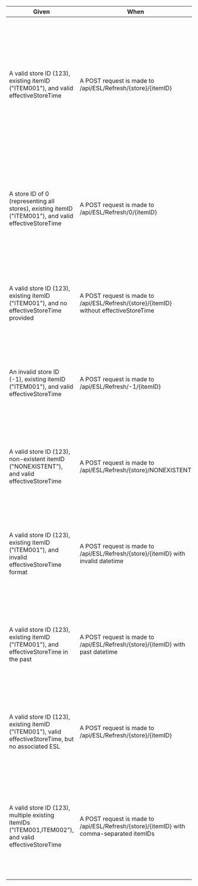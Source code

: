 | Given | When | Then |
|-------|------|------|
| A valid store ID (123), existing itemID ("ITEM001"), and valid effectiveStoreTime | A POST request is made to /api/ESL/Refresh/{store}/{itemID} | - Response status code is 200<br>- Response body contains "true" indicating successful refresh<br>- The ESL for the given item in the store is refreshed at the specified time |
| A store ID of 0 (representing all stores), existing itemID ("ITEM001"), and valid effectiveStoreTime | A POST request is made to /api/ESL/Refresh/0/{itemID} | - Response status code is 200<br>- Response body contains "true"<br>- The ESL for the given item is refreshed in all stores at the specified time |
| A valid store ID (123), existing itemID ("ITEM001"), and no effectiveStoreTime provided | A POST request is made to /api/ESL/Refresh/{store}/{itemID} without effectiveStoreTime | - Response status code is 200<br>- Response body contains "true"<br>- The ESL is refreshed immediately |
| An invalid store ID (-1), existing itemID ("ITEM001"), and valid effectiveStoreTime | A POST request is made to /api/ESL/Refresh/-1/{itemID} | - Response status code is 400<br>- Response body contains an error message about invalid store ID |
| A valid store ID (123), non-existent itemID ("NONEXISTENT"), and valid effectiveStoreTime | A POST request is made to /api/ESL/Refresh/{store}/NONEXISTENT | - Response status code is 404<br>- Response body contains an error message about non-existent item |
| A valid store ID (123), existing itemID ("ITEM001"), and invalid effectiveStoreTime format | A POST request is made to /api/ESL/Refresh/{store}/{itemID} with invalid datetime | - Response status code is 400<br>- Response body contains an error message about invalid datetime format |
| A valid store ID (123), existing itemID ("ITEM001"), and effectiveStoreTime in the past | A POST request is made to /api/ESL/Refresh/{store}/{itemID} with past datetime | - Response status code is 400<br>- Response body contains an error message about invalid (past) datetime |
| A valid store ID (123), existing itemID ("ITEM001"), valid effectiveStoreTime, but no associated ESL | A POST request is made to /api/ESL/Refresh/{store}/{itemID} | - Response status code is 404<br>- Response body contains an error message about no associated ESL |
| A valid store ID (123), multiple existing itemIDs ("ITEM001,ITEM002"), and valid effectiveStoreTime | A POST request is made to /api/ESL/Refresh/{store}/{itemID} with comma-separated itemIDs | - Response status code is 200<br>- Response body contains "true"<br>- All specified ESLs for the given items in the store are refreshed |
